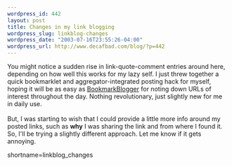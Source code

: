 ```yaml
--- 
wordpress_id: 442
layout: post
title: Changes in my link blogging
wordpress_slug: linkblog-changes
wordpress_date: "2003-07-16T23:55:26-04:00"
wordpress_url: http://www.decafbad.com/blog/?p=442
---
```

You might notice a sudden rise in link-quote-comment entries around
here, depending on how well this works for my lazy self.  I just threw
together a quick bookmarklet and aggregator-integrated posting hack
for myself, hoping it will be as easy as <a href="http://www.decafbad.com/twiki/bin/view/Main/BookmarkBlogger">BookmarkBlogger</a> for noting
down URLs of interest throughout the day.  Nothing revolutionary,
just slightly new for me in daily use.
<br /><br />
But, I was starting to wish that I could provide a little more info
around my posted links, such as <strong>why</strong> I was sharing the link and
from where I found it.  So, I'll be trying a slightly different
approach.  Let me know if it gets annoying.
<!--more-->
shortname=linkblog_changes
